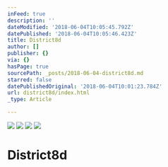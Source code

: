 ```yaml
---
inFeed: true
description: ''
dateModified: '2018-06-04T10:05:45.792Z'
datePublished: '2018-06-04T10:05:46.423Z'
title: District8d
author: []
publisher: {}
via: {}
hasPage: true
sourcePath: _posts/2018-06-04-district8d.md
starred: false
datePublishedOriginal: '2018-06-04T10:01:23.784Z'
url: district8d/index.html
_type: Article

---
```

![](https://imgflo.herokuapp.com/graph/2b2431f8e7ba7b0/18f4e0dfc942fe21f72ca99e0c337f2b/croprotate.png?cropheight=3385&cropwidth=2148&degrees=0&input=https%3A%2F%2Fthe-grid-user-content.s3-us-west-2.amazonaws.com%2Fc917fa6e-5314-4c7e-ad04-98e58ea73772.png&x=162&y=69)
![](https://imgflo.herokuapp.com/graph/2b2431f8e7ba7b0/af6900dc4c318e4e6f896a8cf6e06209/croprotate.png?cropheight=3508&cropwidth=2159&degrees=0&input=https%3A%2F%2Fthe-grid-user-content.s3-us-west-2.amazonaws.com%2Fd0d74fcd-4394-4885-b15b-ba49ed9132a9.png&x=162&y=0)
![](https://the-grid-user-content.s3-us-west-2.amazonaws.com/bf4f7415-993e-4b7a-a85d-2a65a173a0f2.png)
![](https://the-grid-user-content.s3-us-west-2.amazonaws.com/8a49d522-dbbb-4e70-9773-41887ee663d6.png)

# District8d